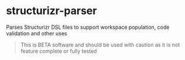 # structurizr-parser
Parses Structurizr DSL files to support workspace population, code validation and other uses

> This is BETA software and should be used with caution as it is not feature complete or fully tested